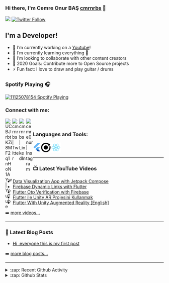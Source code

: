 ### Hi there, I'm Cemre Onur BAŞ [cmrnrbs][youtube] 👋
[<img src="https://img.shields.io/badge/youtube-%23FF0000.svg?&style=for-the-badge&logo=youtube&logoColor=white" />][youtube]
[![Twitter Follow](https://img.shields.io/twitter/follow/CmrNrBs?color=1DA1F2&logo=twitter&style=for-the-badge)](https://twitter.com/intent/follow?original_referer=https%3A%2F%2Fgithub.com%cmrnrbs&screen_name=cmrnrbs)

## I'm a Developer!

- 🔭 I’m currently working on a [Youtube][youtube]!
- 🌱 I’m currently learning everything 🤣
- 👯 I’m looking to collaborate with other content creators
- 🥅 2020 Goals: Contribute more to Open Source projects
- ⚡ Fun fact: I love to draw and play guitar / drums

### Spotify Playing 🎧
[<img src="https://novatorem-six-umber.vercel.app/api/spotify" alt="11125078154 Spotify Playing" width="350" />](https://open.spotify.com/user/11125078154)

### Connect with me:

[<img align="left" alt="UCBJrbtKZi8MF2q1nHoN1AYw | YouTube" width="22px" src="https://cdn.jsdelivr.net/npm/simple-icons@v3/icons/youtube.svg" />][youtube]
[<img align="left" alt="cmrnrbs | Twitter" width="22px" src="https://cdn.jsdelivr.net/npm/simple-icons@v3/icons/twitter.svg" />][twitter]
[<img align="left" alt="cmrnrbs | LinkedIn" width="22px" src="https://cdn.jsdelivr.net/npm/simple-icons@v3/icons/linkedin.svg" />][linkedin]
[<img align="left" alt="cemre0nur | Instagram" width="22px" src="https://cdn.jsdelivr.net/npm/simple-icons@v3/icons/instagram.svg" />][instagram]

<br />

### Languages and Tools:

[<img align="left" alt="Visual Studio Code" width="25px" src="https://raw.githubusercontent.com/dnfield/flutter_svg/master/example/assets/flutter_logo.svg" />][movieapplist]
[<img align="left" alt="HTML5" width="32px" src="https://raw.githubusercontent.com/ionic-team/ionicons/master/src/svg/logo-ionic.svg" />][ioniclist]
[<img align="left" alt="React" width="32px" src="https://raw.githubusercontent.com/github/explore/80688e429a7d4ef2fca1e82350fe8e3517d3494d/topics/react/react.png" />][reactplaylist]


<br />
<br />

---

### 📺 Latest YouTube Videos

<!-- YOUTUBE:START -->
- [Data Visualization App with Jetpack Compose](https://www.youtube.com/watch?v=k_88rd0ZPBw)
- [Firebase Dynamic Links with Flutter](https://www.youtube.com/watch?v=ltW3YDCvYqs)
- [Flutter Otp Verification with Firebase](https://www.youtube.com/watch?v=xeNGCjlsR9M)
- [Flutter ile Unity AR Projesini Kullanmak](https://www.youtube.com/watch?v=lxglKmWWHAM)
- [Flutter With Unity Augmented Reality [English]](https://www.youtube.com/watch?v=4KywnaaykBU)
<!-- YOUTUBE:END -->

➡️ [more videos...](https://youtube.com/channel/UCBJrbtKZi8MF2q1nHoN1AYw)

---

### 📕 Latest Blog Posts

<!-- BLOG-POST-LIST:START -->
- [Hi, everyone this is my first post](https://dev.to/cmrnrbs/hi-everyone-this-is-my-first-post-3hgo)
<!-- BLOG-POST-LIST:END -->

➡️ [more blog posts...](https://dev.to/cmrnrbs)

---

<details>
  <summary>:zap: Recent Github Activity</summary>
  
<!--START_SECTION:activity-->
<!--END_SECTION:activity-->

</details>

<details>
  <summary>:zap: Github Stats</summary>

  <img align="left" alt="codeSTACKr's Github Stats" src="https://github-readme-stats-swart-six.vercel.app/api?username=cmrnrbs&show_icons=true&hide_border=true" />

</details>

[twitter]: https://twitter.com/CmrNrBs
[youtube]: https://youtube.com/channel/UCBJrbtKZi8MF2q1nHoN1AYw
[instagram]: https://instagram.com/cemre0nur
[linkedin]: https://linkedin.com/in/cemreonur
[movieapplist]: https://www.youtube.com/watch?v=q2hXFhvIG9w&list=PLy-lwcPKu8i1nYdfiGza13gjw7-dy9KRE
[ioniclist]: https://www.youtube.com/watch?v=SiUzRxY7W7k&list=PLy-lwcPKu8i0yuLDLPtXrWsFCLBfZZLLv
[reactplaylist]: https://www.youtube.com/watch?v=L4i7wf_xTSw